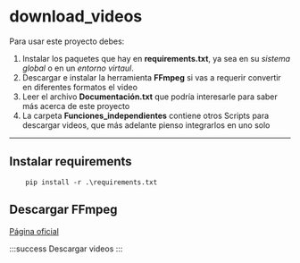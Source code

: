 # download_videos
Para usar este proyecto debes:
1. Instalar los paquetes que hay en **requirements.txt**, ya sea en su *sistema global* o en un *entorno virtaul*.
2. Descargar e instalar la herramienta **FFmpeg** si vas a requerir convertir en diferentes formatos el video
3. Leer el archivo **Documentación.txt** que podría interesarle para saber más acerca de este proyecto
4. La carpeta **Funciones_independientes** contiene otros Scripts para descargar videos, que más adelante pienso integrarlos en uno solo

---
## Instalar requirements
```shell
    pip install -r .\requirements.txt
```

## Descargar FFmpeg
[Página oficial](https://www.gyan.dev/ffmpeg/builds/)

:::success
Descargar videos
:::
